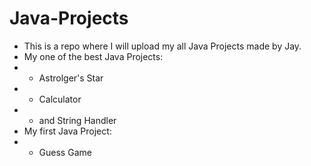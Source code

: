 # Java-Projects
- This is a repo where I will upload my all Java Projects made by Jay.
- My one of the best Java Projects:
- - Astrolger's Star
- - Calculator
- - and String Handler
- My first Java Project:
- - Guess Game
